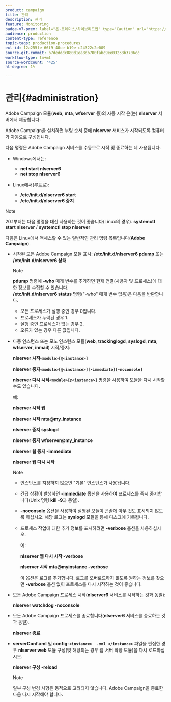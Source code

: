 ```yaml
---
product: campaign
title: 관리
description: 관리
feature: Monitoring
badge-v7-prem: label="온-프레미스/하이브리드만" type="Caution" url="https://experienceleague.adobe.com/docs/campaign-classic/using/installing-campaign-classic/architecture-and-hosting-models/hosting-models-lp/hosting-models.html?lang=ko" tooltip="온-프레미스 및 하이브리드 배포에만 적용"
audience: production
content-type: reference
topic-tags: production-procedures
exl-id: 12a255fe-66f9-40ce-b19e-c24322c2e009
source-git-commit: b7dedddc080d1ea8db700fabc9ee03238b3706cc
workflow-type: tm+mt
source-wordcount: '425'
ht-degree: 1%

---
```


# 관리{#administration}

Adobe Campaign 모듈(**web**, **mta**, **wfserver** 등)의 자동 시작 은(는) **nlserver** 서버에서 제공합니다.

Adobe Campaign을 설치하면 부팅 순서 중에 **nlserver** 서비스가 시작되도록 컴퓨터가 자동으로 구성됩니다.

다음 명령은 Adobe Campaign 서비스를 수동으로 시작 및 종료하는 데 사용됩니다.

* Windows에서는:

   * **net start nlserver6**
   * **net stop nlserver6**

* Linux에서(루트로):

   * **/etc/init.d/nlserver6 start**
   * **/etc/init.d/nlserver6 중지**

>[!NOTE]
>
>20.1부터는 다음 명령을 대신 사용하는 것이 좋습니다(Linux의 경우). **systemctl start nlserver** / **systemctl stop nlserver**

다음은 Linux에서 액세스할 수 있는 일반적인 관리 명령 목록입니다(**Adobe Campaign**).

* 시작된 모든 Adobe Campaign 모듈 표시: **/etc/init.d/nlserver6 pdump** 또는 **/etc/init.d/nlserver6 상태**

  >[!NOTE]
  >
  >**pdump** 명령에 **-who** 매개 변수를 추가하면 현재 연결(사용자 및 프로세스)에 대한 정보를 수집할 수 있습니다.\
  >**/etc/init.d/nlserver6 status** 명령(&quot;-who&quot; 매개 변수 없음)은 다음을 반환합니다.
  >
  >    * 모든 프로세스가 실행 중인 경우 0입니다.
  >    * 프로세스가 누락된 경우 1.
  >    * 실행 중인 프로세스가 없는 경우 2.
  >    * 오류가 있는 경우 다른 값입니다.
  >

* 다중 인스턴스 또는 모노 인스턴스 모듈(**web**, **trackinglogd**, **syslogd**, **mta**, **wfserver**, **inmail**) 시작/중지:

  **nlserver 시작`<module>[@<instance>]`**

  **nlserver 중지`<module>[@<instance>][-immediate][-noconsole]`**

  **nlserver 다시 시작`<module>[@<instance>]`** 명령을 사용하여 모듈을 다시 시작할 수도 있습니다.

  예:

  **nlserver 시작 웹**

  **nlserver 시작 mta@my_instance**

  **nlserver 중지 syslogd**

  **nlserver 중지 wfserver@my_instance**

  **nlserver 웹 중지 -immediate**

  **nlserver 웹 다시 시작**

  >[!NOTE]
  >
  >* 인스턴스를 지정하지 않으면 &quot;기본&quot; 인스턴스가 사용됩니다.
  >* 긴급 상황이 발생하면 **-immediate** 옵션을 사용하여 프로세스를 즉시 중지합니다(Unix 명령 **kill -9**&#x200B;과 동일).
  >* **-noconsole** 옵션을 사용하여 실행된 모듈이 콘솔에 아무 것도 표시되지 않도록 하십시오. 해당 로그는 **syslogd** 모듈을 통해 디스크에 기록됩니다.
  >* 프로세스 작업에 대한 추가 정보를 표시하려면 **-verbose** 옵션을 사용하십시오.
  >
  >   예:
  >
  >   **nlserver 웹 다시 시작 -verbose**
  >
  >   **nlserver 시작 mta@myinstance -verbose**
  >
  >   이 옵션은 로그를 추가합니다. 로그를 오버로드하지 않도록 원하는 정보를 찾으면 **-verbose** 옵션 없이 프로세스를 다시 시작하는 것이 좋습니다.

* 모든 Adobe Campaign 프로세스 시작(**nlserver6** 서비스를 시작하는 것과 동일):

  **nlserver watchdog -noconsole**

* 모든 Adobe Campaign 프로세스를 종료합니다(**nlserver6** 서비스를 종료하는 것과 동일).

  **nlserver 종료**

* **serverConf.xml** 및 **config-`<instance>  .xml </instance>`** 파일을 편집한 경우 **nlserver web** 모듈 구성(및 해당되는 경우 웹 서버 확장 모듈)을 다시 로드하십시오.

  **nlserver 구성 -reload**

  >[!NOTE]
  >
  >일부 구성 변경 사항은 동적으로 고려되지 않습니다. Adobe Campaign을 종료한 다음 다시 시작해야 합니다.
